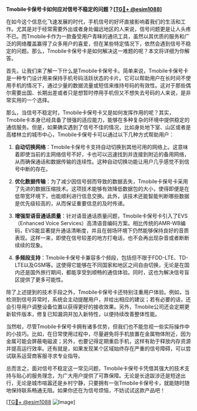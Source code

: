 **Tmobile卡保号卡如何应对信号不稳定的问题？[[TG💪+ @esim1088](https://t.me/s/esim1088)]**

在如今这个信息化飞速发展的时代，手机信号的好坏直接影响着我们的生活和工作。尤其是对于经常需要外出或者身处偏远地区的人来说，信号问题更是让人头疼不已。而Tmobile卡作为一款备受用户青睐的通讯工具，虽然以其优质的服务和广泛的网络覆盖赢得了众多用户的喜爱，但在某些特定情况下，依然会遇到信号不稳定的问题。那么，Tmobile卡保号卡是如何解决这一难题的呢？本文将详细为你解答。

首先，让我们来了解一下什么是Tmobile卡保号卡。简单来说，Tmobile卡保号卡是一种专门设计用来保持手机号码活跃状态的卡片。它可以帮助用户在长时间不使用手机的情况下，通过少量的数据流量或短信来维持号码的有效性。这对于那些偶尔需要出国、长期出差或者只是想暂时停用手机但又不想失去号码的人来说，是非常实用的一个选择。

那么，当信号不稳定时，Tmobile卡保号卡又是如何发挥作用的呢？其实，Tmobile卡本身已经具备了很强的适应能力，能够在多种复杂的环境中提供稳定的通信服务。但是，如果确实遇到了信号不佳的情况，比如身处地下室、山区或者是高楼林立的城市中心，Tmobile卡保号卡可以通过以下几种方式帮助用户：

1. **自动切换网络**：Tmobile卡保号卡支持自动切换到其他可用的网络上。这意味着即使当前的主网络信号不好，卡也可以迅速找到并连接到附近的备用网络，从而确保通话和数据传输的连续性。这种自动切换功能让用户几乎感觉不到信号中断的存在。

2. **优化数据传输**：为了减少因信号弱而导致的数据丢失，Tmobile卡保号卡采用了先进的数据压缩技术。这项技术能够有效降低数据包的大小，使得即便是在低带宽环境下，也能顺利进行信息交换。此外，该技术还能智能判断哪些数据是优先级较高的，从而保证重要信息的及时传递。

3. **增强型语音通话质量**：针对语音通话质量问题，Tmobile卡保号卡引入了EVS（Enhanced Voice Services）高清语音编码方案。相比传统的AMR-WB编码，EVS能显著提升通话清晰度，并且在弱场环境下仍然能够保持良好的音质表现。这样一来，即使在信号较差的地方打电话，也不会再出现杂音或者断断续续的现象。

4. **多频段支持**：Tmobile卡保号卡兼容多个频段，包括但不限于FDD-LTE、TD-LTE以及GSM等。这使得它能够在不同国家和地区之间自由切换，无论是在国内还是国外旅行期间，都能享受到顺畅的通信体验。同时，这也为解决信号盲区提供了更多可能性。

除了上述提到的技术手段之外，Tmobile卡保号卡还特别注重用户体验。例如，当检测到信号异常时，系统会主动提醒用户，并给出相应的建议；若有必要的话，还会引导用户调整设备位置以获得更好的接收效果。另外，Tmobile公司还会定期更新软件版本，修复已知漏洞并加入新特性，以便持续改善整体性能。

当然啦，尽管Tmobile卡保号卡拥有诸多优势，但我们也不能忽视一些实际操作中的小技巧。比如，在日常使用过程中，尽量避免将手机放置在金属物体附近，因为金属可能会屏蔽电磁波；另外，也要记得定期重启手机，这样有助于释放内存资源并提高运行效率。还有就是，如果发现某个区域始终存在严重的信号障碍，可以尝试联系运营商客服寻求专业指导。

总而言之，面对信号不稳定这一常见问题，Tmobile卡保号卡凭借其强大的技术支持与贴心的服务理念，为广大用户提供了可靠保障。无论是长途跋涉还是短途出行，无论是城市喧嚣还是乡村宁静，只要拥有一张Tmobile卡保号卡，就能随时随地保持联系畅通无阻。如果你还在为信号烦恼，不妨试试这款产品吧！

[[TG💪+ @esim1088](https://t.me/s/esim1088) ![Image](https://i.postimg.cc/4NQfJmqS/Snipaste-2025-05-13-00-14-12.png)]